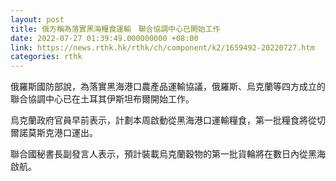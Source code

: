 ```yaml
---
layout: post
title: 俄方稱為落實黑海糧食運輸　聯合協調中心已開始工作
date: 2022-07-27 01:39:49.000000000 +08:00
link: https://news.rthk.hk/rthk/ch/component/k2/1659492-20220727.htm
categories: rthk
---
```


俄羅斯國防部說，為落實黑海港口農產品運輸協議，俄羅斯、烏克蘭等四方成立的聯合協調中心已在土耳其伊斯坦布爾開始工作。

烏克蘭政府官員早前表示，計劃本周啟動從黑海港口運輸糧食，第一批糧食將從切爾諾莫斯克港口運出。

聯合國秘書長副發言人表示，預計裝載烏克蘭穀物的第一批貨輪將在數日內從黑海啟航。

